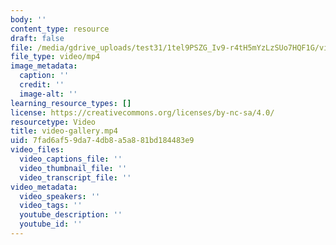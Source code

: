 ```yaml
---
body: ''
content_type: resource
draft: false
file: /media/gdrive_uploads/test31/1tel9PSZG_Iv9-r4tH5mYzLzSUo7HQF1G/video-gallery.mp4
file_type: video/mp4
image_metadata:
  caption: ''
  credit: ''
  image-alt: ''
learning_resource_types: []
license: https://creativecommons.org/licenses/by-nc-sa/4.0/
resourcetype: Video
title: video-gallery.mp4
uid: 7fad6af5-9da7-4db8-a5a8-81bd184483e9
video_files:
  video_captions_file: ''
  video_thumbnail_file: ''
  video_transcript_file: ''
video_metadata:
  video_speakers: ''
  video_tags: ''
  youtube_description: ''
  youtube_id: ''
---
```

